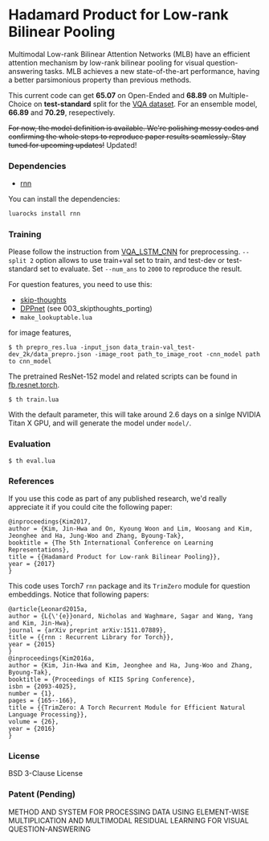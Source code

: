 # Hadamard Product for Low-rank Bilinear Pooling

Multimodal Low-rank Bilinear Attention Networks (MLB) have an efficient attention mechanism by low-rank bilinear pooling for visual question-answering tasks. MLB achieves a new state-of-the-art performance, having a better parsimonious property than previous methods.

This current code can get **65.07** on Open-Ended and **68.89** on Multiple-Choice on **test-standard** split for the [VQA dataset](http://visualqa.org). For an ensemble model, **66.89** and **70.29**, resepectively.

~~For now, the model definition is available. We're polishing messy codes and confirming the whole steps to reproduce paper results seamlessly. Stay tuned for upcoming updates!~~ Updated!

### Dependencies

* [rnn](https://github.com/Element-Research/rnn)

You can install the dependencies:

```bash
luarocks install rnn
```

### Training

Please follow the instruction from [VQA_LSTM_CNN](https://github.com/VT-vision-lab/VQA_LSTM_CNN/blob/master/readme.md) for preprocessing. `--split 2` option allows to use train+val set to train, and test-dev or test-standard set to evaluate. Set `--num_ans` to `2000` to reproduce the result.

For question features, you need to use this:

* [skip-thoughts](https://github.com/ryankiros/skip-thoughts)
* [DPPnet](https://github.com/HyeonwooNoh/DPPnet) (see 003_skipthoughts_porting)
* `make_lookuptable.lua`

for image features,

```
$ th prepro_res.lua -input_json data_train-val_test-dev_2k/data_prepro.json -image_root path_to_image_root -cnn_model path to cnn_model
```

The pretrained ResNet-152 model and related scripts can be found in [fb.resnet.torch](https://github.com/facebook/fb.resnet.torch/blob/master/datasets/transforms.lua).

```
$ th train.lua
``` 

With the default parameter, this will take around 2.6 days on a sinlge NVIDIA Titan X GPU, and will generate the model under `model/`.  

### Evaluation

```
$ th eval.lua
```

### References

If you use this code as part of any published research, we'd really appreciate it if you could cite the following paper:

```
@inproceedings{Kim2017,
author = {Kim, Jin-Hwa and On, Kyoung Woon and Lim, Woosang and Kim, Jeonghee and Ha, Jung-Woo and Zhang, Byoung-Tak},
booktitle = {The 5th International Conference on Learning Representations},
title = {{Hadamard Product for Low-rank Bilinear Pooling}},
year = {2017}
}
```

This code uses Torch7 `rnn` package and its `TrimZero` module for question embeddings. Notice that following papers:

```
@article{Leonard2015a,
author = {L{\'{e}}onard, Nicholas and Waghmare, Sagar and Wang, Yang and Kim, Jin-Hwa},
journal = {arXiv preprint arXiv:1511.07889},
title = {{rnn : Recurrent Library for Torch}},
year = {2015}
}
@inproceedings{Kim2016a,
author = {Kim, Jin-Hwa and Kim, Jeonghee and Ha, Jung-Woo and Zhang, Byoung-Tak},
booktitle = {Proceedings of KIIS Spring Conference},
isbn = {2093-4025},
number = {1},
pages = {165--166},
title = {{TrimZero: A Torch Recurrent Module for Efficient Natural Language Processing}},
volume = {26},
year = {2016}
}
```

### License

BSD 3-Clause License
  
### Patent (Pending)

METHOD AND SYSTEM FOR PROCESSING DATA USING ELEMENT-WISE MULTIPLICATION AND MULTIMODAL RESIDUAL LEARNING FOR VISUAL QUESTION-ANSWERING

